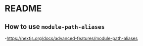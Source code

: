 # README
## How to use `module-path-aliases`

-<https://nextjs.org/docs/advanced-features/module-path-aliases>
